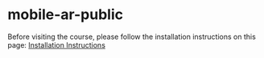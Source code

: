 # mobile-ar-public
Before visiting the course, please follow the installation instructions on this page:
[Installation Instructions](https://brookman.github.io/mobile-ar-public/doc/tutorial/workshop_tutorial.html)

